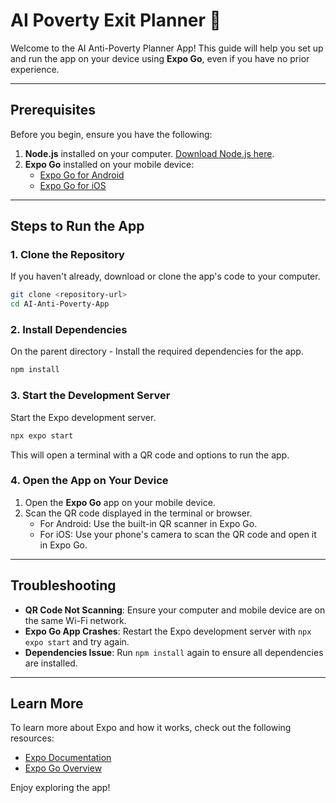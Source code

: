 # AI Poverty Exit Planner 👋

Welcome to the AI Anti-Poverty Planner App! This guide will help you set up and run the app on your device using **Expo Go**, even if you have no prior experience.

---

## Prerequisites

Before you begin, ensure you have the following:

1. **Node.js** installed on your computer. [Download Node.js here](https://nodejs.org/).
2. **Expo Go** installed on your mobile device:
   - [Expo Go for Android](https://play.google.com/store/apps/details?id=host.exp.exponent)
   - [Expo Go for iOS](https://apps.apple.com/app/expo-go/id982107779)

---

## Steps to Run the App

### 1. Clone the Repository
If you haven't already, download or clone the app's code to your computer.

```bash
git clone <repository-url>
cd AI-Anti-Poverty-App
```

### 2. Install Dependencies
On the parent directory - Install the required dependencies for the app.

```bash
npm install
```

### 3. Start the Development Server
Start the Expo development server.

```bash
npx expo start
```

This will open a terminal with a QR code and options to run the app.

### 4. Open the App on Your Device
1. Open the **Expo Go** app on your mobile device.
2. Scan the QR code displayed in the terminal or browser.
   - For Android: Use the built-in QR scanner in Expo Go.
   - For iOS: Use your phone's camera to scan the QR code and open it in Expo Go.

---

## Troubleshooting

- **QR Code Not Scanning**: Ensure your computer and mobile device are on the same Wi-Fi network.
- **Expo Go App Crashes**: Restart the Expo development server with `npx expo start` and try again.
- **Dependencies Issue**: Run `npm install` again to ensure all dependencies are installed.

---

## Learn More

To learn more about Expo and how it works, check out the following resources:
- [Expo Documentation](https://docs.expo.dev/)
- [Expo Go Overview](https://expo.dev/go)

Enjoy exploring the app!
